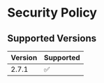 # Security Policy

## Supported Versions

| Version | Supported          |
| ------- | ------------------ |
| 2.7.1   | :white_check_mark: |
